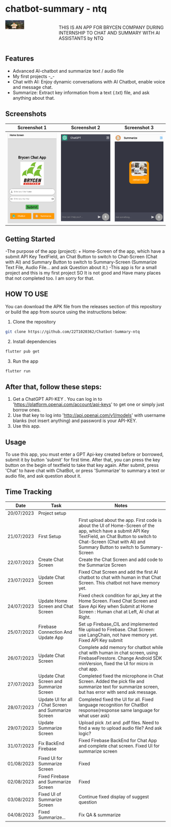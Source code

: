 # chatbot-summary - ntq

<div style="display: flex;">
  <div style="flex: 1;">
    <a href="https://www.facebook.com/quang.nguyenthe.710">
      <img src="assets/images/myface.png" width="35%" height="35%">
    </a>
  </div>
  
  <div style="flex: 2;">
    <p>THIS IS AN APP FOR BRYCEN COMPANY DURING INTERNSHIP TO CHAT AND SUMMARY WITH AI ASSISTANTS by NTQ
</p>
  </div>
</div>

## Features

* Advanced AI-chatbot and summarize text / audio file
* My first projects -_-
* Chat with AI: Enjoy dynamic conversations with AI Chatbot, enable voice and message chat.
* Summarize: Extract key information from a text (.txt) file, and ask anything about that. 

## Screenshots

| Screenshot 1                                 | Screenshot 2                                 | Screenshot 3                                 |
|----------------------------------------------|----------------------------------------------|----------------------------------------------|
| ![Home UI](screenshots/screenshot1.png) | ![Chat UI](screenshots/screenshot2.png) | ![Customize API](screenshots/screenshot3.png) |

## Getting Started

-The purpose of the app (project):
    + Home-Screen of the app, which have a submit API Key TextField, an Chat Button to switch to Chat-Screen (Chat with AI) and Summary Button to switch to Summary-Screen (Summarize Text File, Audio File... and ask Question about it.)
-This app is for a small project and this is my first project SO It is not good and Have many places that not completed too. I am sorry for that. 

## HOW TO USE 

You can download the APK file from the releases section of this repository or build the app from source using the
instructions below:

1. Clone the repository

```bash
git clone https://github.com/22T1020362/Chatbot-Summary-ntq

```
2. Install dependencies

```bash
flutter pub get

```
3. Run the app

```bash
flutter run
```

## After that, follow these steps: 

1. Get a ChatGPT API-KEY . You can log in to 'https://platform.openai.com/account/api-keys' to get one or simply just borrow ones.
2. Use that key to log into 'http://api.openai.com/v1/models' with username blanks (not insert anything) and password is your API-KEY.
3. Use this app.

## Usage
To use this app, you must enter a GPT Api-key created before or borrowed, submit it by button 'submit' for first time. After that, you can press the key button on the begin of textfield to take that key again. After submit, press 'Chat' to have chat with ChatBot, or press 'Summarize' to summary a text or audio file, and ask question about it.

## Time Tracking

| Date         | Task                | Notes                                               |
|--------------|---------------------|-----------------------------------------------------|
| 20/07/2023     | Project setup       |                                                     |
| 21/07/2023 | First Setup     | First upload about the app. First code is about the UI of Home-Screen of the app, which have a submit API Key TextField, an Chat Button to switch to Chat-Screen (Chat with AI) and Summary Button to switch to Summary-Screen           |
| 22/07/2023 | Create Chat Screen  | Create the Chat Screen and add code to the Summarize Screen             |
| 23/07/2023 | Update Chat Screen       | Fixed Chat Screen and add the first AI chatbot to chat with human in that Chat Screen. This chatbot not have memory yet.      |
| 24/07/2023     | Update Home Screen and Chat Screen        | Fixed check condition for api_key at the Home Screen. Fixed Chat Screen and Save Api Key when Submit at Home Screen : Human chat at Left, AI chat at Right.   |
| 25/07/2023 | Firebase Connection And Update App | Set up Firebase_CIL and implemented file upload to Firebase. Chat Screen: use LangChain, not have memory yet. Fixed API Key submit  |
| 26/07/2023     | Update Chat Screen       |   Complete add memory for chatbot while chat with human in chat screen, using FirebaseFirestore. Change Android SDK minVersion, fixed the UI for micro in chat app.      |
| 27/07/2023     | Update Chat Screen and Summarize Screen      |   Completed fixed the microphone in Chat Screen. Added the pick file and summarize text for summarize screen, but has error with send ask message.        |
| 28/07/2023     | Update UI for all / Chat Screen and Summarize Screen       |  Completed fixed the UI for all. Fixed language recognition for ChatBot response(response same language for what user ask)  |
| 29/07/2023     | Update Summarize Screen       | Upload pick .txt and .pdf files. Need to find a way to upload audio file? And ask logic?    |
| 31/07/2023     | Fix BackEnd Firebase       | Fixed Firebase BackEnd for Chat App and complete chat screen. Fixed UI for summarize screen  |
| 01/08/2023     | Fixed UI for Summarize Screen       |     Fixed      |
| 02/08/2023     | Fixed Firebase and Summarize Screen      |     Fixed      |
| 03/08/2023     | Fixed UI of Summarize Screen      |     Continue fixed display of suggest question      |
| 04/08/2023     | Fixed Summarize...      |   Fix QA & summarize  |
